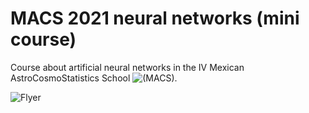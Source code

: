 # MACS 2021 neural networks (mini course)

Course about artificial neural networks in the IV Mexican AstroCosmoStatistics School ![(MACS)](http://fisica.ugto.mx/~events/macss/?fbclid=IwAR1UObd3h7WdAYEb3mFOGypAjqXY1LJH3dJ1x24dMrvGoWeiDskgK2vECDc).

![Flyer](https://github.com/igomezv/MACS_2021_neural_networks/blob/main/img/macs.jpg)